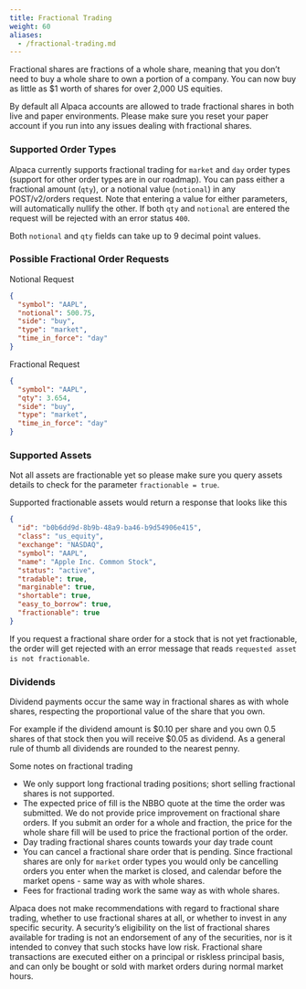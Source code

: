 ```yaml
---
title: Fractional Trading
weight: 60
aliases:
  - /fractional-trading.md
---
```


Fractional shares are fractions of a whole share, meaning that you don’t need to buy a whole share to own a portion of a company. You can now buy as little as $1 worth of shares for over 2,000 US equities.

By default all Alpaca accounts are allowed to trade fractional shares in both live and paper environments. Please make sure you reset your paper account if you run into any issues dealing with fractional shares.

### Supported Order Types

Alpaca currently supports fractional trading for `market` and `day` order types (support for other order types are in our roadmap). You can pass either a fractional amount (`qty`), or a notional value (`notional`) in any POST/v2/orders request. Note that entering a value for either parameters, will automatically nullify the other. If both `qty` and `notional` are entered the request will be rejected with an error status `400`.

Both `notional` and `qty` fields can take up to 9 decimal point values.

### Possible Fractional Order Requests

Notional Request

```json
{
  "symbol": "AAPL",
  "notional": 500.75,
  "side": "buy",
  "type": "market",
  "time_in_force": "day"
}
```

Fractional Request

```json
{
  "symbol": "AAPL",
  "qty": 3.654,
  "side": "buy",
  "type": "market",
  "time_in_force": "day"
}
```

### Supported Assets

Not all assets are fractionable yet so please make sure you query assets details to check for the parameter `fractionable = true`.

Supported fractionable assets would return a response that looks like this

```json
{
  "id": "b0b6dd9d-8b9b-48a9-ba46-b9d54906e415",
  "class": "us_equity",
  "exchange": "NASDAQ",
  "symbol": "AAPL",
  "name": "Apple Inc. Common Stock",
  "status": "active",
  "tradable": true,
  "marginable": true,
  "shortable": true,
  "easy_to_borrow": true,
  "fractionable": true
}
```

If you request a fractional share order for a stock that is not yet fractionable, the order will get rejected with an error message that reads `requested asset is not fractionable`.

### Dividends

Dividend payments occur the same way in fractional shares as with whole shares, respecting the proportional value of the share that you own.

For example if the dividend amount is $0.10 per share and you own 0.5 shares of that stock then you will receive $0.05 as dividend. As a general rule of thumb all dividends are rounded to the nearest penny.

Some notes on fractional trading

- We only support long fractional trading positions; short selling fractional shares is not supported.
- The expected price of fill is the NBBO quote at the time the order was submitted. We do not provide price improvement on fractional share orders. If you submit an order for a whole and fraction, the price for the whole share fill will be used to price the fractional portion of the order.
- Day trading fractional shares counts towards your day trade count
- You can cancel a fractional share order that is pending. Since fractional shares are only for `market` order types you would only be cancelling orders you enter when the market is closed, and calendar before the market opens - same way as with whole shares.
- Fees for fractional trading work the same way as with whole shares.

Alpaca does not make recommendations with regard to fractional share trading, whether to use fractional shares at all, or whether to invest in any specific security. A security’s eligibility on the list of fractional shares available for trading is not an endorsement of any of the securities, nor is it intended to convey that such stocks have low risk. Fractional share transactions are executed either on a principal or riskless principal basis, and can only be bought or sold with market orders during normal market hours.
